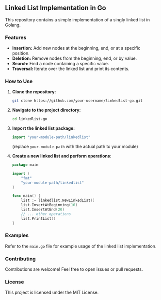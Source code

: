## Linked List Implementation in Go

This repository contains a simple implementation of a singly linked list in Golang.

### Features

-   **Insertion:** Add new nodes at the beginning, end, or at a specific position.
-   **Deletion:** Remove nodes from the beginning, end, or by value.
-   **Search:** Find a node containing a specific value.
-   **Traversal:** Iterate over the linked list and print its contents.

### How to Use

1.  **Clone the repository:**

    ```bash
    git clone https://github.com/your-username/linkedlist-go.git
    ```

2.  **Navigate to the project directory:**

    ```bash
    cd linkedlist-go
    ```

3.  **Import the linked list package:**

    ```go
    import "your-module-path/linkedlist" 
    ```

    (replace `your-module-path` with the actual path to your module)
4.  **Create a new linked list and perform operations:**

    ```go
    package main

    import (
    	"fmt"
        "your-module-path/linkedlist"
    )

    func main() {
    	list := linkedlist.NewLinkedList()
    	list.InsertAtBeginning(10)
    	list.InsertAtEnd(20)
    	// ... other operations
    	list.PrintList() 
    }
    ```

### Examples

Refer to the `main.go` file for example usage of the linked list implementation.

### Contributing

Contributions are welcome! Feel free to open issues or pull requests.

### License

This project is licensed under the MIT License. 

